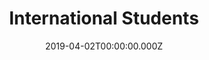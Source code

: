 ---
title: International Students
date: 2019-04-02T00:00:00.000Z
tags:
  - About WHS
image: ''
intro: WHS Staff

---
